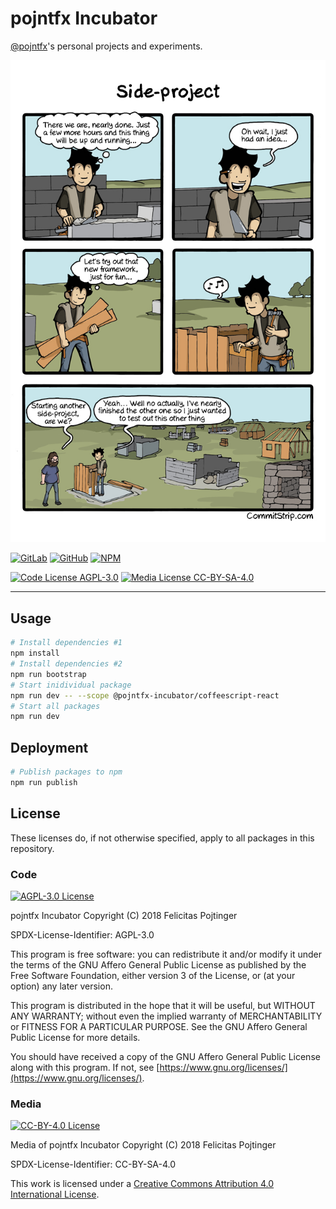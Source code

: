 # pojntfx Incubator

[@pojntfx](https://www.twitter.com/pojntfx)'s personal projects and experiments.

![Comic On Side Projects](screenshots/on-side-projects.jpg)

[![GitLab](https://img.shields.io/badge/GitLab-pojntfx%2fincubator-fc6d26.svg?logo=gitlab)](https://gitlab.com/pojntfx/incubator)
[![GitHub](https://img.shields.io/badge/GitHub-pojntfx%2fincubator-181717.svg?logo=github&logoColor=ffffff)](https://github.com/pojntfx/incubator)
[![NPM](https://img.shields.io/badge/npm-%7epojntfx--incubator-CB3837.svg?logo=npm)](https://www.npmjs.com/~pojntfx-incubator)

[![Code License AGPL-3.0](https://img.shields.io/badge/Code%20License-AGPL--3.0-brightgreen.svg)](https://www.gnu.org/licenses/agpl-3.0.en.html)
[![Media License CC-BY-SA-4.0](https://img.shields.io/badge/Media%20License-CC--BY--SA--4.0-brightgreen.svg)](https://creativecommons.org/licenses/by-sa/4.0/)

---

## Usage

```bash
# Install dependencies #1
npm install
# Install dependencies #2
npm run bootstrap
# Start inidividual package
npm run dev -- --scope @pojntfx-incubator/coffeescript-react
# Start all packages
npm run dev
```

## Deployment

```bash
# Publish packages to npm
npm run publish
```

## License

These licenses do, if not otherwise specified, apply to all packages in this repository.

### Code

[![AGPL-3.0 License](https://www.gnu.org/graphics/agplv3-155x51.png)](https://www.gnu.org/licenses/agpl.html)

pojntfx Incubator
Copyright (C) 2018 Felicitas Pojtinger

SPDX-License-Identifier: AGPL-3.0

This program is free software: you can redistribute it and/or modify it under the terms of the GNU Affero General Public License as published by the Free Software Foundation, either version 3 of the License, or (at your option) any later version.

This program is distributed in the hope that it will be useful, but WITHOUT ANY WARRANTY; without even the implied warranty of MERCHANTABILITY or FITNESS FOR A PARTICULAR PURPOSE. See the GNU Affero General Public License for more details.

You should have received a copy of the GNU Affero General Public License along with this program. If not, see [https://www.gnu.org/licenses/](https://www.gnu.org/licenses/).

### Media

[![CC-BY-4.0 License](https://licensebuttons.net/l/by-sa/4.0/88x31.png)](https://creativecommons.org/licenses/by-sa/4.0/)

Media of pojntfx Incubator
Copyright (C) 2018 Felicitas Pojtinger

SPDX-License-Identifier: CC-BY-SA-4.0

This work is licensed under a [Creative Commons Attribution 4.0 International License](https://creativecommons.org/licenses/by-sa/4.0/).
